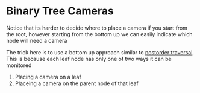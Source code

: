 # Binary Tree Cameras

Notice that its harder to decide where to place a camera if you start from the root, however starting from the bottom up we can easily indicate which node will need a camera

The trick here is to use a bottom up approach similar to [postorder traversal](https://www.geeksforgeeks.org/tree-traversals-inorder-preorder-and-postorder/). This is because each leaf node has only one of two ways it can be monitored

1. Placing a camera on a leaf
2. Placeing a camera on the parent node of that leaf

